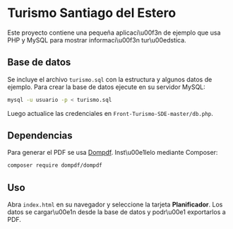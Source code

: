 # Turismo Santiago del Estero

Este proyecto contiene una pequeña aplicaci\u00f3n de ejemplo que usa PHP y MySQL para mostrar informaci\u00f3n tur\u00edstica.

## Base de datos

Se incluye el archivo `turismo.sql` con la estructura y algunos datos de ejemplo. Para crear la base de datos ejecute en su servidor MySQL:

```bash
mysql -u usuario -p < turismo.sql
```

Luego actualice las credenciales en `Front-Turismo-SDE-master/db.php`.

## Dependencias

Para generar el PDF se usa [Dompdf](https://github.com/dompdf/dompdf). Inst\u00e1lelo mediante Composer:

```bash
composer require dompdf/dompdf
```

## Uso

Abra `index.html` en su navegador y seleccione la tarjeta **Planificador**. Los datos se cargar\u00e1n desde la base de datos y podr\u00e1 exportarlos a PDF.


